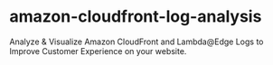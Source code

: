 # amazon-cloudfront-log-analysis
Analyze &amp; Visualize Amazon CloudFront and Lambda@Edge Logs to Improve Customer Experience on your website.
